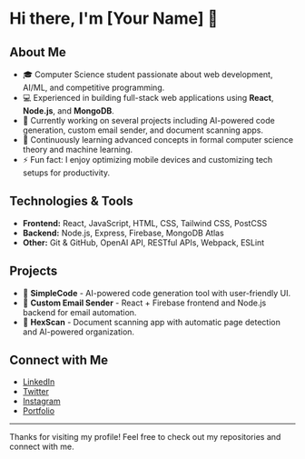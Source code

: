 # Hi there, I'm [Your Name] 👋

## About Me
- 🎓 Computer Science student passionate about web development, AI/ML, and competitive programming.
- 💻 Experienced in building full-stack web applications using **React**, **Node.js**, and **MongoDB**.
- 🚀 Currently working on several projects including AI-powered code generation, custom email sender, and document scanning apps.
- 🌱 Continuously learning advanced concepts in formal computer science theory and machine learning.
- ⚡ Fun fact: I enjoy optimizing mobile devices and customizing tech setups for productivity.

## Technologies & Tools
- **Frontend:** React, JavaScript, HTML, CSS, Tailwind CSS, PostCSS
- **Backend:** Node.js, Express, Firebase, MongoDB Atlas
- **Other:** Git & GitHub, OpenAI API, RESTful APIs, Webpack, ESLint

## Projects
- 🔹 **SimpleCode** - AI-powered code generation tool with user-friendly UI.
- 🔹 **Custom Email Sender** - React + Firebase frontend and Node.js backend for email automation.
- 🔹 **HexScan** - Document scanning app with automatic page detection and AI-powered organization.

## Connect with Me
- [LinkedIn](https://www.linkedin.com/in/your-profile)  
- [Twitter](https://twitter.com/yourhandle)  
- [Instagram](https://www.instagram.com/yourhandle)  
- [Portfolio](https://yourportfolio.com)  

---

Thanks for visiting my profile! Feel free to check out my repositories and connect with me.

<!--
**YourUsername/YourUsername** is a ✨ _special_ ✨ repository because its `README.md` appears on your GitHub profile.
-->

